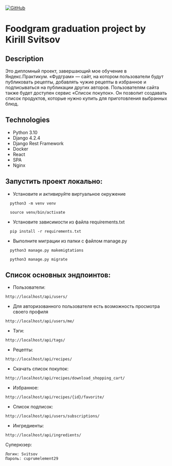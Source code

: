 [![GitHub](https://img.shields.io/badge/GitHub-Kirill--Svitsov-blue)](https://github.com/Kirill-Svitsov)

# Foodgram graduation project by Kirill Svitsov

## Description

Это дипломный проект, завершающий мое обучение в Яндекс.Практикум.
«Фудграм» — сайт, на котором пользователи будут публиковать рецепты,
добавлять чужие рецепты в избранное и подписываться на публикации других авторов.
Пользователям сайта также будет доступен сервис «Список покупок».
Он позволит создавать список продуктов, которые нужно купить для приготовления выбранных блюд.

## Technologies

- Python 3.10
- Django 4.2.4
- Django Rest Framework
- Docker
- React
- SPA
- Nginx

## Запустить проект локально:

- Установите и активируйте виртуальное окружение

```
  python3 -m venv venv
```

```
  source venv/bin/activate
```

- Установите зависимости из файла requirements.txt

```
  pip install -r requirements.txt
```

- Выполните миграции из папки с файлом manage.py

```
  python3 manage.py makemigtations
```

```
  python3 manage.py migrate
```

## Список основных эндпоинтов:

- Пользователи:

```
http://localhost/api/users/
```

- Для авторизованного пользователя есть возможность просмотра своего профиля

```
http://localhost/api/users/me/
```

- Тэги:

```
http://localhost/api/tags/
```

- Рецепты:

```
http://localhost/api/recipes/
```

- Скачать список покупок:

```
http://localhost/api/recipes/download_shopping_cart/
```

- Избранное:

```
http://localhost/api/recipes/{id}/favorite/
```

- Список подписок:

```
http://localhost/api/users/subscriptions/
```

- Ингредиенты:

```
http://localhost/api/ingredients/
```

Суперюзер:

```
Логин: Svitsov
Пароль: cuprumelement29
```